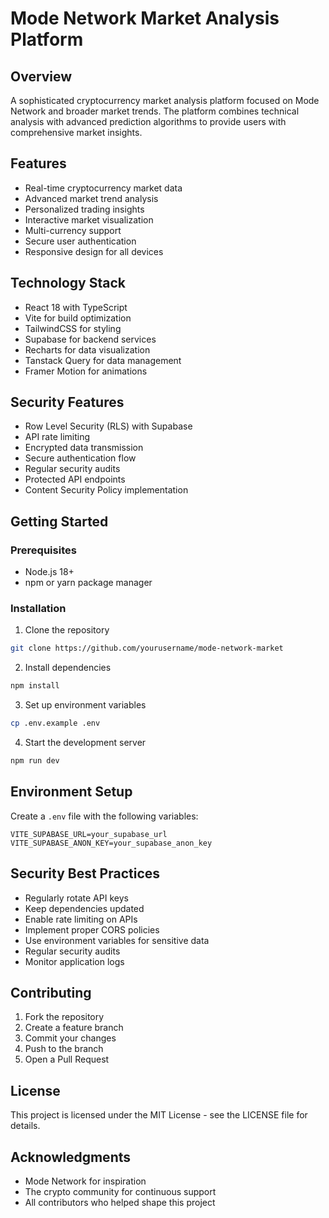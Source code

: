# Mode Network Market Analysis Platform

## Overview
A sophisticated cryptocurrency market analysis platform focused on Mode Network and broader market trends. The platform combines technical analysis with advanced prediction algorithms to provide users with comprehensive market insights.

## Features
- Real-time cryptocurrency market data
- Advanced market trend analysis
- Personalized trading insights
- Interactive market visualization
- Multi-currency support
- Secure user authentication
- Responsive design for all devices

## Technology Stack
- React 18 with TypeScript
- Vite for build optimization
- TailwindCSS for styling
- Supabase for backend services
- Recharts for data visualization
- Tanstack Query for data management
- Framer Motion for animations

## Security Features
- Row Level Security (RLS) with Supabase
- API rate limiting
- Encrypted data transmission
- Secure authentication flow
- Regular security audits
- Protected API endpoints
- Content Security Policy implementation

## Getting Started

### Prerequisites
- Node.js 18+
- npm or yarn package manager

### Installation
1. Clone the repository
```bash
git clone https://github.com/yourusername/mode-network-market
```

2. Install dependencies
```bash
npm install
```

3. Set up environment variables
```bash
cp .env.example .env
```

4. Start the development server
```bash
npm run dev
```

## Environment Setup
Create a `.env` file with the following variables:
```
VITE_SUPABASE_URL=your_supabase_url
VITE_SUPABASE_ANON_KEY=your_supabase_anon_key
```

## Security Best Practices
- Regularly rotate API keys
- Keep dependencies updated
- Enable rate limiting on APIs
- Implement proper CORS policies
- Use environment variables for sensitive data
- Regular security audits
- Monitor application logs

## Contributing
1. Fork the repository
2. Create a feature branch
3. Commit your changes
4. Push to the branch
5. Open a Pull Request

## License
This project is licensed under the MIT License - see the LICENSE file for details.

## Acknowledgments
- Mode Network for inspiration
- The crypto community for continuous support
- All contributors who helped shape this project